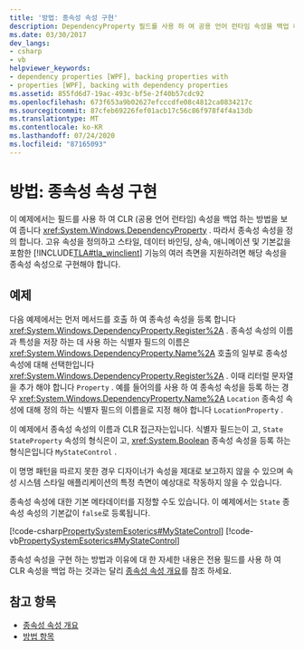 ```yaml
---
title: '방법: 종속성 속성 구현'
description: DependencyProperty 필드를 사용 하 여 공용 언어 런타임 속성을 백업 하 여 Windows Presentation Foundation에서 종속성 속성을 정의 합니다.
ms.date: 03/30/2017
dev_langs:
- csharp
- vb
helpviewer_keywords:
- dependency properties [WPF], backing properties with
- properties [WPF], backing with dependency properties
ms.assetid: 855fd6d7-19ac-493c-bf5e-2f40b57cdc92
ms.openlocfilehash: 673f653a9b02627efcccdfe08c4812ca0834217c
ms.sourcegitcommit: 87cfeb69226fef01acb17c56c86f978f4f4a13db
ms.translationtype: MT
ms.contentlocale: ko-KR
ms.lasthandoff: 07/24/2020
ms.locfileid: "87165093"
---
```

# <a name="how-to-implement-a-dependency-property"></a>방법: 종속성 속성 구현
이 예제에서는 필드를 사용 하 여 CLR (공용 언어 런타임) 속성을 백업 하는 방법을 보여 줍니다 <xref:System.Windows.DependencyProperty> . 따라서 종속성 속성을 정의 합니다. 고유 속성을 정의하고 스타일, 데이터 바인딩, 상속, 애니메이션 및 기본값을 포함한 [!INCLUDE[TLA#tla_winclient](../../../../includes/tlasharptla-winclient-md.md)] 기능의 여러 측면을 지원하려면 해당 속성을 종속성 속성으로 구현해야 합니다.  
  
## <a name="example"></a>예제  
 다음 예제에서는 먼저 메서드를 호출 하 여 종속성 속성을 등록 합니다 <xref:System.Windows.DependencyProperty.Register%2A> . 종속성 속성의 이름과 특성을 저장 하는 데 사용 하는 식별자 필드의 이름은 <xref:System.Windows.DependencyProperty.Name%2A> 호출의 일부로 종속성 속성에 대해 선택한입니다 <xref:System.Windows.DependencyProperty.Register%2A> . 이때 리터럴 문자열을 추가 해야 합니다 `Property` . 예를 들어의를 사용 하 여 종속성 속성을 등록 하는 경우 <xref:System.Windows.DependencyProperty.Name%2A> `Location` 종속성 속성에 대해 정의 하는 식별자 필드의 이름을로 지정 해야 합니다 `LocationProperty` .  
  
 이 예제에서 종속성 속성의 이름과 CLR 접근자는입니다. 식별자 필드는이 고, `State` `StateProperty` 속성의 형식은이 고, <xref:System.Boolean> 종속성 속성을 등록 하는 형식은입니다 `MyStateControl` .  
  
 이 명명 패턴을 따르지 못한 경우 디자이너가 속성을 제대로 보고하지 않을 수 있으며 속성 시스템 스타일 애플리케이션의 특정 측면이 예상대로 작동하지 않을 수 있습니다.  
  
 종속성 속성에 대한 기본 메타데이터를 지정할 수도 있습니다. 이 예제에서는 `State` 종속성 속성의 기본값이 `false`로 등록됩니다.  
  
 [!code-csharp[PropertySystemEsoterics#MyStateControl](~/samples/snippets/csharp/VS_Snippets_Wpf/PropertySystemEsoterics/CSharp/SDKSampleLibrary/class1.cs#mystatecontrol)]
 [!code-vb[PropertySystemEsoterics#MyStateControl](~/samples/snippets/visualbasic/VS_Snippets_Wpf/PropertySystemEsoterics/visualbasic/sdksamplelibrary/class1.vb#mystatecontrol)]  
  
 종속성 속성을 구현 하는 방법과 이유에 대 한 자세한 내용은 전용 필드를 사용 하 여 CLR 속성을 백업 하는 것과는 달리 [종속성 속성 개요](dependency-properties-overview.md)를 참조 하세요.  
  
## <a name="see-also"></a>참고 항목

- [종속성 속성 개요](dependency-properties-overview.md)
- [방법 항목](properties-how-to-topics.md)
